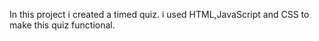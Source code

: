 In this project i created a timed quiz. i used HTML,JavaScript and CSS to make this quiz functional.